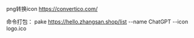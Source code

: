 png转换icon https://convertico.com/

命令打包：
pake  https://hello.zhangsan.shop/list  --name  ChatGPT  --icon  logo.ico

